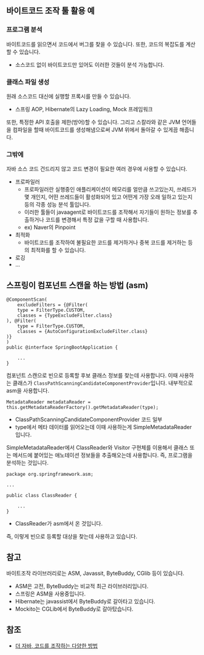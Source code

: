 ## 바이트코드 조작 툴 활용 예
### 프로그램 분석
바이트코드를 읽으면서 코드에서 버그를 찾을 수 있습니다. 또한, 코드의 복잡도를 계산할 수 있습니다.
* 소스코드 없이 바이트코드만 있어도 이러한 것들이 분석 가능합니다.

### 클래스 파일 생성
원래 소스코드 대신에 실행할 프록시를 만들 수 있습니다. 
* 스프링 AOP, Hibernate의 Lazy Loading, Mock 프레임워크   

또한, 특정한 API 호출을 제한(방어)할 수 있습니다. 그리고 스칼라와 같은 JVM 언어들을 컴파일을 할때 바이트코드를 생성해냄으로써 JVM 위에서 돌아갈 수 있게끔 해줍니다.

### 그밖에
자바 소스 코드 건드리지 않고 코드 변경이 필요한 여러 경우에 사용할 수 있습니다.
* 프로파일러
  * 프로파일러란 실행중인 애플리케이션이 메모리를 얼만큼 쓰고있는지, 쓰레드가 몇 개인지, 어떤 쓰레드들이 활성화되어 있고 어떤게 가장 오래 일하고 있는지 등의 각종 성능 분석 툴입니다.
  * 이러한 툴들이 javaagent로 바이트코드를 조작해서 자기들이 원하는 정보를 추출하거나 코드를 변경해서 특정 값을 구할 때 사용합니다.
  * ex) Naver의 Pinpoint
* 최적화
  * 바이트코드를 조작하여 불필요한 코드를 제거하거나 중복 코드를 제거하는 등의 최적화를 할 수 있습니다.
* 로깅
* ...

## 스프링이 컴포넌트 스캔을 하는 방법 (asm)
```
@ComponentScan(
    excludeFilters = {@Filter(
    type = FilterType.CUSTOM,
    classes = {TypeExcludeFilter.class}
), @Filter(
    type = FilterType.CUSTOM,
    classes = {AutoConfigurationExcludeFilter.class}
)}
)
public @interface SpringBootApplication {

    ...
}
```
컴포넌트 스캔으로 빈으로 등록할 후보 클래스 정보를 찾는데 사용합니다. 이때 사용하는 클래스가 ```ClassPathScanningCandidateComponentProvider```입니다. 내부적으로 asm을 사용합니다. 

```
MetadataReader metadataReader = this.getMetadataReaderFactory().getMetadataReader(type);
```
* ClassPathScanningCandidateComponentProvider 코드 일부
* type에서 메타 데이터를 읽어오는데 이때 사용하는게 SimpleMetadataReader 입니다.

SimpleMetadataReader에서 ClassReader와 Visitor 구현체를 이용해서 클래스 또는 메서드에 붙어있는 애노테이션 정보들을 추출해오는데 사용합니다. 즉, 프로그램을 분석하는 것입니다.
```
package org.springframework.asm;

...

public class ClassReader {

    ...
}
```
* ClassReader가 asm에서 온 것입니다.

즉, 이렇게 빈으로 등록할 대상을 찾는데 사용하고 있습니다.

## 참고
바이트조작 라이브러리로는 ASM, Javassit, ByteBuddy, CGlib 등이 있습니다.
* ASM은 고전, ByteBuddy는 비교적 최근 라이브러리입니다.
* 스프링은 ASM을 사용중입니다.
* Hibernate는 javassist에서 ByteBuddy로 갈아타고 있습니다.
* Mockito는 CGLib에서 ByteBuddy로 갈아탔습니다.

## 참조
* [더 자바, 코드를 조작하는 다양한 방법](https://www.inflearn.com/course/the-java-code-manipulation/dashboard)